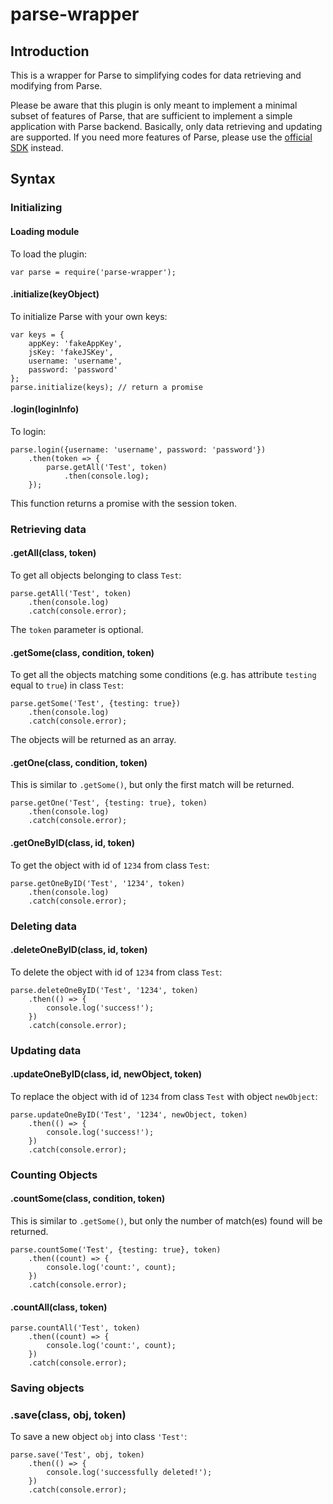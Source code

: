 # parse-wrapper

## Introduction

This is a wrapper for Parse to simplifying codes for data retrieving and modifying from Parse.

Please be aware that this plugin is only meant to implement a minimal subset of features of Parse, that are sufficient to implement a simple application with Parse backend. Basically, only data retrieving and updating are supported. If you need more features of Parse, please use the [official SDK](https://www.npmjs.com/package/parse) instead.

## Syntax

### Initializing

#### Loading module

To load the plugin:
```
var parse = require('parse-wrapper');
```

#### .initialize(keyObject)

To initialize Parse with your own keys:
```
var keys = {
    appKey: 'fakeAppKey',
    jsKey: 'fakeJSKey',
    username: 'username',
    password: 'password'
};
parse.initialize(keys); // return a promise
```

#### .login(loginInfo)

To login:
```
parse.login({username: 'username', password: 'password'})
    .then(token => {
        parse.getAll('Test', token)
            .then(console.log);
    });
```
This function returns a promise with the session token.

### Retrieving data

#### .getAll(class, token)
To get all objects belonging to class ```Test```:
```
parse.getAll('Test', token)
    .then(console.log)
    .catch(console.error);
```
The ```token``` parameter is optional.

#### .getSome(class, condition, token)
To get all the objects matching some conditions (e.g. has attribute ```testing``` equal to ```true```) in class ```Test```:
```
parse.getSome('Test', {testing: true})
    .then(console.log)
    .catch(console.error);
```
The objects will be returned as an array.

#### .getOne(class, condition, token)
This is similar to ```.getSome()```, but only the first match will be returned.
```
parse.getOne('Test', {testing: true}, token)
    .then(console.log)
    .catch(console.error);
```

#### .getOneByID(class, id, token)
To get the object with id of ```1234``` from class ```Test```:
```
parse.getOneByID('Test', '1234', token)
    .then(console.log)
    .catch(console.error);
```

### Deleting data

#### .deleteOneByID(class, id, token)
To delete the object with id of ```1234``` from class ```Test```:
```
parse.deleteOneByID('Test', '1234', token)
    .then(() => {
        console.log('success!');
    })
    .catch(console.error);
```

### Updating data

#### .updateOneByID(class, id, newObject, token)
To replace the object with id of ```1234``` from class ```Test``` with object ```newObject```:
```
parse.updateOneByID('Test', '1234', newObject, token)
    .then(() => {
        console.log('success!');
    })
    .catch(console.error);
```

### Counting Objects

#### .countSome(class, condition, token)
This is similar to ```.getSome()```, but only the number of match(es) found will be returned.
```
parse.countSome('Test', {testing: true}, token)
    .then((count) => {
        console.log('count:', count);
    })
    .catch(console.error);
```

#### .countAll(class, token)
```
parse.countAll('Test', token)
    .then((count) => {
        console.log('count:', count);
    })
    .catch(console.error);
```

### Saving objects

### .save(class, obj, token)
To save a new object ```obj``` into class `'Test'`:
```
parse.save('Test', obj, token)
    .then(() => {
        console.log('successfully deleted!');
    })
    .catch(console.error);
```
